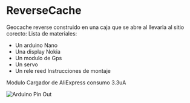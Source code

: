 # ReverseCache
Geocache reverse construido en una caja que se abre al llevarla al sitio corecto:
Lista de materiales:
- Un arduino Nano
- Una display Nokia
- Un modulo de Gps
- Un servo
- Un rele reed
Instrucciones de montaje

Modulo Cargador de AliExpress consumo 3.3uA

![Arduino Pin Out](https://media.digikey.com/Photos/RDL/DEV-11114%20-%20Pinout.png)
